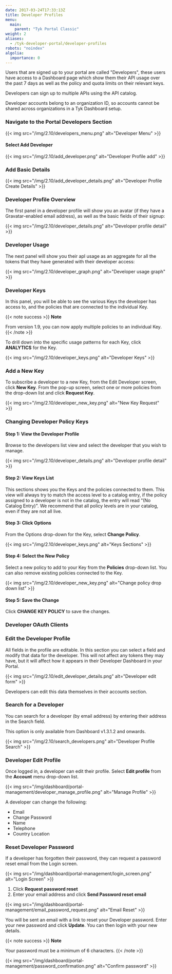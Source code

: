 ```yaml
---
date: 2017-03-24T17:33:13Z
title: Developer Profiles
menu:
  main:
    parent: "Tyk Portal Classic"
weight: 2 
aliases:
  - /tyk-developer-portal/developer-profiles
robots: "noindex"
algolia:
  importance: 0
---
```


Users that are signed up to your portal are called "Developers", these users have access to a Dashboard page which show them their API usage over the past 7 days as well as the policy and quota limits on their relevant keys.

Developers can sign up to multiple APIs using the API catalog.

Developer accounts belong to an organization ID, so accounts cannot be shared across organizations in a Tyk Dashboard setup.

### Navigate to the Portal Developers Section

{{< img src="/img/2.10/developers_menu.png" alt="Developer Menu" >}}

#### Select Add Developer

{{< img src="/img/2.10/add_developer.png" alt="Developer Profile add" >}}

### Add Basic Details

{{< img src="/img/2.10/add_developer_details.png" alt="Developer Profile Create Details" >}}

### Developer Profile Overview

The first panel in a developer profile will show you an avatar (if they have a Gravatar-enabled email address), as well as the basic fields of their signup:

{{< img src="/img/2.10/developer_details.png" alt="Developer profile detail" >}}

### Developer Usage

The next panel will show you their apI usage as an aggregate for all the tokens that they have generated with their developer access:

{{< img src="/img/2.10/developer_graph.png" alt="Developer usage graph" >}}

### Developer Keys

In this panel, you will be able to see the various Keys the developer has access to, and the policies that are connected to the individual Key.

{{< note success >}}
**Note**  

From version 1.9, you can now apply multiple policies to an individual Key.
{{< /note >}}

To drill down into the specific usage patterns for each Key, click **ANALYTICS** for the Key.

{{< img src="/img/2.10/developer_keys.png" alt="Developer Keys" >}}

### Add a New Key

To subscribe a developer to a new Key, from the Edit Developer screen, click **New Key**. From the pop-up screen, select one or more policies from the drop-down list and click **Request Key**.

 {{< img src="/img/2.10/developer_new_key.png" alt="New Key Request" >}}

### Changing Developer Policy Keys

#### Step 1: View the Developer Profile

Browse to the developers list view and select the developer that you wish to manage.

{{< img src="/img/2.10/developer_details.png" alt="Developer profile detail" >}}

#### Step 2: View Keys List

This sections shows you the Keys and the policies connected to them. This view will always try to match the access level to a catalog entry, if the policy assigned to a developer is not in the catalog, the entry will read "(No Catalog Entry)". We recommend that all policy levels are in your catalog, even if they are not all live.

#### Step 3: Click Options

From the Options drop-down for the Key, select **Change Policy**.

{{< img src="/img/2.10/developer_keys.png" alt="Keys Sections" >}}

#### Step 4: Select the New Policy

Select a new policy to add to your Key from the **Policies** drop-down list. You can also remove existing policies connected to the Key.

{{< img src="/img/2.10/developer_new_key.png" alt="Change policy drop down list" >}}

#### Step 5: Save the Change

Click **CHANGE KEY POLICY** to save the changes.

### Developer OAuth Clients


### Edit the Developer Profile

All fields in the profile are editable. In this section you can select a field and modify that data for the developer. This will not affect any tokens they may have, but it will affect how it appears in their Developer Dashboard in your Portal.

{{< img src="/img/2.10/edit_developer_details.png" alt="Developer edit form" >}}

Developers can edit this data themselves in their accounts section.

### Search for a Developer

You can search for a developer (by email address) by entering their address in the Search field.

This option is only available from Dashboard v1.3.1.2 and onwards.

{{< img src="/img/2.10/search_developers.png" alt="Developer Profile Search" >}}

### Developer Edit Profile

Once logged in, a developer can edit their profile. Select **Edit profile** from the **Account** menu drop-down list.

{{< img src="/img/dashboard/portal-management/developer_manage_profile.png" alt="Manage Profile" >}}

A developer can change the following:
* Email
* Change Password
* Name
* Telephone
* Country Location

### Reset Developer Password

If a developer has forgotten their password, they can request a password reset email from the Login screen.

{{< img src="/img/dashboard/portal-management/login_screen.png" alt="Login Screen" >}}

1. Click **Request password reset**
2. Enter your email address and click **Send Password reset email**

{{< img src="/img/dashboard/portal-management/email_password_request.png" alt="Email Reset" >}}

You will be sent an email with a link to reset your Developer password. Enter your new password and click **Update**. You can then login with your new details.

{{< note success >}}
**Note**  

Your password must be a minimum of 6 characters.
{{< /note >}}

{{< img src="/img/dashboard/portal-management/password_confirmation.png" alt="Confirm password" >}}





 [1]: /img/dashboard/portal-management/developer_menu_2.5.png
 [2]: /img/dashboard/portal-management/add_developer_2.5.png
 [3]: /img/dashboard/portal-management/developer_details_2.5.png
 [4]: /img/dashboard/portal-management/developer_overview_2.5.png
 [5]: /img/dashboard/portal-management/developer_usage_2.5.png
 [6]: /img/dashboard/portal-management/developer_subs_2.5.png
 [7]: /img/dashboard/portal-management/developer_edit_2.5.png
 [8]: /img/dashboard/portal-management/developer_search_2.5.png
 [13]: /img/dashboard/portal-management/developer_edit_2.5.png
 [14]: /img/dashboard/portal-management/keys_dev_profile.png
 [15]: /img/dashboard/portal-management/change_key_policy.png
 [16]: /img/dashboard/portal-management/new_key_request.png 


